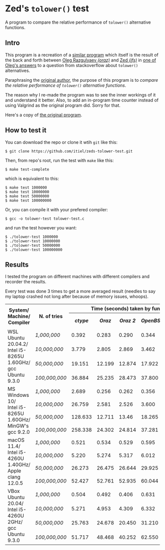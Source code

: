 [//]: # (Author: Itiel Lopez - itiel@soyitiel.com)
[//]: # (Created: 18/08/2021)

# Zed's `tolower()` test

A program to compare the relative performance of `tolower()` alternative functions.

## Intro

This program is a recreation of a [similar program](https://gist.github.com/zed/370497) which itself is the result of the back and forth between [Oleg Razgulyaev *(oraz)*](https://stackoverflow.com/users/2153550/oleg-razgulyaev) and [Zed *(jfs)*](https://stackoverflow.com/users/4279/jfs) in [one of Oleg's answers](https://stackoverflow.com/a/2661917/2167133) to a question from stackoverflow about `tolower()` alternatives. 

Paraphrasing the [original author](https://gist.github.com/zed), the purpose of this program is to *compare the relative performance of `tolower()` alternative functions*.

The reason why I re-made the program was to see the inner workings of it and understand it better. Also, to add an in-program time counter instead of using Valgrind as the original program did. Sorry for that.

Here's a copy of [the original program](/zeds-test.c).

## How to test it

You can download the repo or clone it wtih `git` like this:

    $ git clone https://github.com/itiel/zeds-tolower-test.git

Then, from repo's root, run the test with `make` like this:
    
    $ make test-complete

which is equivalent to this:

    $ make test 1000000
    $ make test 10000000
    $ make test 50000000
    $ make test 100000000

Or, you can compile it with your prefered compiler:

    $ gcc -o tolower-test tolower-test.c 

and run the test however you want:

    $ ./tolower-test 1000000
    $ ./tolower-test 10000000
    $ ./tolower-test 50000000
    $ ./tolower-test 100000000

## Results

I tested the program on different machines with different compilers and recorder the results.

Every test was done 3 times to get a more averaged result (needles to say my laptop crashed not long after because of memory issues, whoops).

<table>
    <tr>
        <tr>
            <th rowspan="2">
                System/<br>
                Machine/<br>
                Compiler
            </th>
            <th rowspan="2">N. of tries</th>
            <th colspan="5">Time (seconds) taken by function</th>
        </tr>
        <tr>
            <th><i>ctype</i></th>
            <th><i>Oraz</i></th>
            <th><i>Oraz 2</i></th>
            <th><i>OpenBSD</i></th>
            <th><i>OpenBSD 2</i></th>
        </tr>
    </tr>
    <tr>
        <tr>
            <td rowspan="4">
                WSL Ubuntu 20.04.2/<br>
                Intel i5-8265U<br>
                1.60GHz/<br>
                gcc Ubuntu 9.3.0
            </td>
            <td><i>1,000,000</i></td>
            <td>0.392</td>
            <td>0.283</td>
            <td>0.290</td>
            <td>0.344</td>
            <td>0.288</td>
        </tr>
        <tr>
            <td><i>10,000,000</i></td>
            <td>3.779</td>
            <td>2.805</td>
            <td>2.869</td>
            <td>3.462</td>
            <td>2.430</td>
        </tr>
        <tr>
            <td><i>50,000,000</i></td>
            <td>19.151</td>
            <td>12.199</td>
            <td>12.874</td>
            <td>17.922</td>
            <td>13.418</td>
        </tr>
        <tr>
            <td><i>100,000,000</i></td>
            <td>36.884</td>
            <td>25.235</td>
            <td>28.473</td>
            <td>37.800</td>
            <td>26.304</td>
        </tr>
    </tr>
    <tr>
        <tr>
            <td rowspan="4">
                MS Windows 10/<br>
                Intel i5-8265U<br>
                1.60GHz/<br>
                MinGW's gcc 9.2.0
            </td>
            <td><i>1,000,000</i></td>
            <td>2.689</td>
            <td>0.256</td>
            <td>0.262</td>
            <td>0.356</td>
            <td>0.247</td>
        </tr>
        <tr>
            <td><i>10,000,000</i></td>
            <td>26.759</td>
            <td>2.581</td>
            <td>2.526</td>
            <td>3.600</td>
            <td>2.572</td>
        </tr>
        <tr>
            <td><i>50,000,000</i></td>
            <td>128.633</td>
            <td>12.711</td>
            <td>13.46</td>
            <td>18.265</td>
            <td>12.891</td>
        </tr>
        <tr>
            <td><i>100,000,000</i></td>
            <td>258.338</td>
            <td>24.302</td>
            <td>24.814</td>
            <td>37.281</td>
            <td>24.203</td>
        </tr>
    </tr>
    <tr>
        <tr>
            <td rowspan="4">
                macOS 11.4/<br>
                Intel i5-4260U<br>
                1.40GHz/<br>
                Apple clang 12.0.5
            </td>
            <td><i>1,000,000</i></td>
            <td>0.521</td>
            <td>0.534</td>
            <td>0.529</td>
            <td>0.595</td>
            <td>0.369</td>
        </tr>
        <tr>
            <td><i>10,000,000</i></td>
            <td>5.220</td>
            <td>5.274</td>
            <td>5.317</td>
            <td>6.012</td>
            <td>3.732</td>
        </tr>
        <tr>
            <td><i>50,000,000</i></td>
            <td>26.273</td>
            <td>26.475</td>
            <td>26.644</td>
            <td>29.925</td>
            <td>18.517</td>
        </tr>
        <tr>
            <td><i>100,000,000</i></td>
            <td>52.427</td>
            <td>52.761</td>
            <td>52.935</td>
            <td>60.044</td>
            <td>37.154</td>
        </tr>
    </tr>
    <tr>
        <tr>
            <td rowspan="4">
                VBox Ubuntu 20.04/<br>
                Intel i5-4260U
                2GHz/<br>
                gcc Ubuntu 9.3.0
            </td>
            <td><i>1,000,000</i></td>
            <td>0.504</td>
            <td>0.492</td>
            <td>0.406</td>
            <td>0.631</td>
            <td>0.380</td>
        </tr>
        <tr>
            <td><i>10,000,000</i></td>
            <td>5.271</td>
            <td>4.953</td>
            <td>4.309</td>
            <td>6.332</td>
            <td>3.854</td>
        </tr>
        <tr>
            <td><i>50,000,000</i></td>
            <td>25.763</td>
            <td>24.678</td>
            <td>20.450</td>
            <td>31.210</td>
            <td>18.947</td>
        </tr>
        <tr>
            <td><i>100,000,000</i></td>
            <td>51.717</td>
            <td>48.468</td>
            <td>40.252</td>
            <td>62.550</td>
            <td>38.382</td>
        </tr>
    </tr>
</table>
